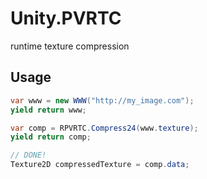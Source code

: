 # Unity.PVRTC
runtime texture compression

Usage
----
```cs
var www = new WWW("http://my_image.com");
yield return www;

var comp = RPVRTC.Compress24(www.texture);
yield return comp;

// DONE!
Texture2D compressedTexture = comp.data;
```
